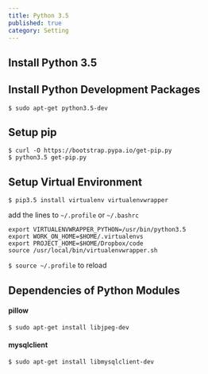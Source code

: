 ```yaml
---
title: Python 3.5
published: true
category: Setting
---
```

## Install Python 3.5

## Install Python Development Packages
```
$ sudo apt-get python3.5-dev
```

## Setup pip
```
$ curl -O https://bootstrap.pypa.io/get-pip.py
$ python3.5 get-pip.py
```

## Setup Virtual Environment
```
$ pip3.5 install virtualenv virtualenvwrapper
```

add the lines to `~/.profile` or `~/.bashrc`

```
export VIRTUALENVWRAPPER_PYTHON=/usr/bin/python3.5
export WORK_ON_HOME=$HOME/.virtualenvs
export PROJECT_HOME=$HOME/Dropbox/code
source /usr/local/bin/virtualenvwrapper.sh
```

`$ source ~/.profile` to reload

## Dependencies of Python Modules

#### pillow
```
$ sudo apt-get install libjpeg-dev
```

#### mysqlclient
```
$ sudo apt-get install libmysqlclient-dev
```
